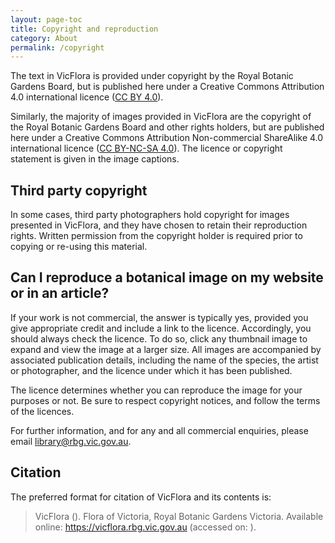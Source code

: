 ```yaml
---
layout: page-toc
title: Copyright and reproduction
category: About
permalink: /copyright
---
```


The text in VicFlora is provided under copyright by the Royal Botanic Gardens Board, but is published here under a Creative Commons Attribution 4.0 international licence ([CC BY 4.0](https://creativecommons.org/licenses/by/4.0/)). 

Similarly, the majority of images provided in VicFlora are the copyright of the Royal Botanic Gardens Board and other rights holders, but are published here under a Creative Commons Attribution Non-commercial ShareAlike 4.0 international licence ([CC BY-NC-SA 4.0](https://creativecommons.org/licenses/by-nc-sa/4.0/)). The licence or copyright statement is given in the image captions.

## Third party copyright

In some cases, third party photographers hold copyright for images presented in VicFlora, and they have chosen to retain their reproduction rights. Written permission from the copyright holder is required prior to copying or re-using this material.

## Can I reproduce a botanical image on my website or in an article?

If your work is not commercial, the answer is typically yes, provided you give appropriate credit and include a link to the licence. Accordingly, you should always check the licence. To do so, click any thumbnail image to expand and view the image at a larger size. All images are accompanied by associated publication details, including the name of the species, the artist or photographer, and the licence under which it has been published. 

The licence determines whether you can reproduce the image for your purposes or not. Be sure to respect copyright notices, and follow the terms of the licences.

For further information, and for any and all commercial enquiries, please email library@rbg.vic.gov.au.

## Citation

The preferred format for citation of VicFlora and its contents is:

> VicFlora (<current-year-component></current-year-component>). Flora of Victoria, Royal Botanic Gardens Victoria. Available online: https://vicflora.rbg.vic.gov.au (accessed on: <current-date-component></current-date-component>).
